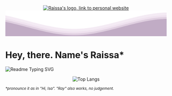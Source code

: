 <div align="center">
<a href="https://raissak.com" target="_blank" rel="noopener noreferrer"><img alt="Raissa's logo, link to personal website" src="https://user-images.githubusercontent.com/91985540/197446841-3a9a6b7f-5e28-4147-9d37-e48c4167d97a.png" height="150px"></a>
</div>
<img src="https://github.com/raissa-k/raissa-k/blob/main/assets/waves.svg" width="100%" height="80">
<h1 align="left">Hey, there. Name's Raissa*</h1>
<img alt="Readme Typing SVG" src="https://readme-typing-svg.herokuapp.com?font=Segoe+UI&color=8B949E&vCenter=true&lines=web;mobile;back-end;front-end;%23a11y" onload="this.classList.remove('loading')" onerror="this.classList.remove('loading')" class="outlined">

<div align="center">

![Top Langs](https://github-readme-stats-ten-pi-77.vercel.app/api/top-langs/?username=raissa-k&hide=html,scss,css,shell,astro&hide_progress=true)

</div>

<small>
	
_*pronounce it as in "Hi, Isa". "Ray" also works, no judgement._

</small>
<br>
